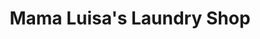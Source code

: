 ---
title: "Mama Luisa's Laundry Shop"
url: /davao-city/mama-luisas-laundry-shop/
shop: Wäscherei
---